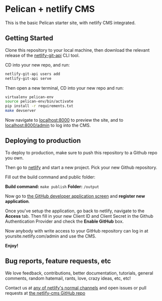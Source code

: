 # Pelican + netlify CMS

This is the basic Pelican starter site, with netlify CMS integrated.

## Getting Started

Clone this repository to your local machine, then download the relevant release of
the [netlify-git-api](https://github.com/netlify/netlify-git-api/releases) CLI tool.

CD into your new repo, and run:

```bash
netlify-git-api users add
netlify-git-api serve
```

Then open a new terminal, CD into your new repo and run:

```bash
virtualenv pelican-env
source pelican-env/bin/activate
pip install -r requirements.txt
make devserver
```

Now navigate to [localhost:8000](http://localhost:8000/) to preview the site, and
to [localhost:8000/admin](http://localhost:8000/admin) to log into the CMS.

## Deploying to production

To deploy to production, make sure to push this repository to a Github repo you own.

Then go to [netlify](https://app.netlify.com) and start a new project. Pick your
new Github repository.

Fill out the build command and public folder:

**Build command:** `make publish`
**Folder:** `/output`

Now go to [the GitHub developer application screen](https://github.com/settings/developers)
and **register new application**.

Once you've setup the application, go back to netlify, navigate to the **Access** tab. Then
fill in your new Client ID and Client Secret in the Github Authentication Provider and check
the **Enable GitHub** box.

Now anybody with write access to your GitHub repository can log in at yoursite.netlify.com/admin
and use the CMS.

**Enjoy!**

## Bug reports, feature requests, etc

We love feedback, contributions, better documentation, tutorials, general comments,
random hatemail, rants, love, crazy ideas, etc, etc!

Contact us at [any of netlify's normal channels](https://www.netlify.com/contact) and
open issues or pull requests at [the netlify-cms GitHub repo](https://github.com/netlify/netlify-cms)
